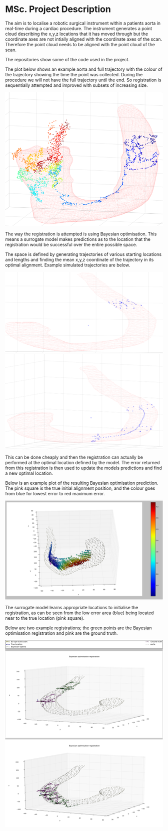 # MSc. Project Description
The aim is to localise a robotic surgical instrument within a patients aorta in real-time during a cardiac procedure. The instrument generates a point cloud describing the x,y,z locations that it has moved through but the coordinate axes are not intially aligned with the coordinate axes of the scan. Therefore the point cloud needs to be aligned with the point cloud of the scan.

The repositories show some of the code used in the project.

The plot below shows an example aorta and full trajectory with the colour of the trajectory showing the time the point was collected. During the procedure we will not have the full trajectory until the end. So registration is sequentially attempted and improved with subsets of increasing size.

![Aorta and trajectory](project_description_images/aorta_and_traj.png)

The way the registration is attempted is using Bayesian optimisation. This means a surrogate model makes predictions as to the location that the registration would be successful over the entire possible space.

The space is defined by generating trajectories of various starting locations and lengths and finding the mean x,y,z coordinate of the trajectory in its optimal alignment. Example simulated trajectories are below.

![Simulated trajectory one](project_description_images/sim_traj1.png)
![Simulated trajectory two](project_description_images/sim_traj2.png)

This can be done cheaply and then the registration can actually be performed at the optimal location defined by the model. The error returned from this registration is then used to update the models predictions and find a new optimal location.

Below is an example plot of the resulting Bayesian optimisation prediction. The pink square is the true initial alignment position, and the colour goes from blue for lowest error to red maximum error.

![Bayesian optimisation predictions](project_description_images/BO_predictions.png)

The surrogate model learns appropriate locations to initialise the registration, as can be seen from the low error area (blue) being located near to the true location (pink square).

Below are two example registrations; the green points are the Bayesian optimisation registration and pink are the ground truth.

![Bayesian registration one](project_description_images/BO_reg.png)
![Bayesian registration two](project_description_images/BO_reg2.png)
